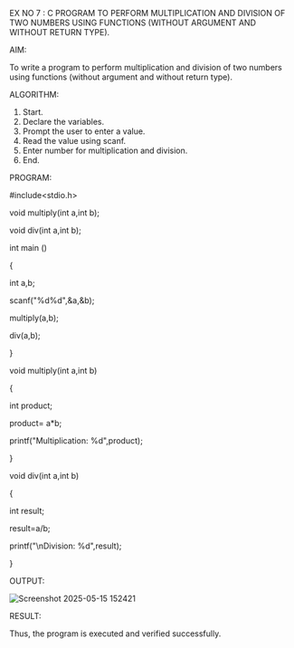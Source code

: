 EX NO 7 : C PROGRAM TO PERFORM MULTIPLICATION AND DIVISION OF TWO NUMBERS USING FUNCTIONS (WITHOUT ARGUMENT AND WITHOUT RETURN TYPE).

AIM:

To write a program to perform multiplication and division of two numbers using functions (without argument and without return type).

ALGORITHM:

1. Start.
2. Declare the variables.
3. Prompt the user to enter a value.
4. Read the value using scanf.
5. Enter number for multiplication and division.
6. End.

PROGRAM:

#include<stdio.h>

void multiply(int a,int b);

void div(int a,int b);

int main ()

{

int a,b;

scanf("%d%d",&a,&b);

multiply(a,b);

div(a,b);

}

void multiply(int a,int b)

{

int product;

product= a*b;

printf("Multiplication: %d",product);

}

void div(int a,int b)

{

int result;

result=a/b;

printf("\nDivision: %d",result);

}


OUTPUT:

![Screenshot 2025-05-15 152421](https://github.com/user-attachments/assets/47f42f97-71f0-4880-bbfd-c73c063f510a)

RESULT:

Thus, the program is executed and verified successfully.
